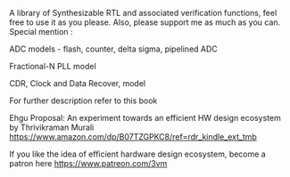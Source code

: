 A library of Synthesizable RTL and associated verification functions, feel free to use it as you please. Also, please support me as much as you can.
Special mention : 

ADC models - flash, counter, delta sigma, pipelined ADC

Fractional-N PLL model

CDR, Clock and Data Recover, model 

For further description refer to this book

Ehgu Proposal: An experiment towards an efficient HW design ecosystem
by Thrivikraman Murali
https://www.amazon.com/dp/B07TZGPKC8/ref=rdr_kindle_ext_tmb

If you like the idea of efficient hardware design ecosystem, become a patron here
https://www.patreon.com/3vm


